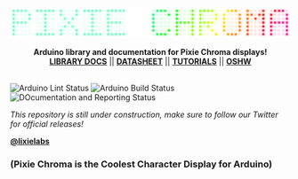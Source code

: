 <img src="extras/img/logo.png">
<p align="center">
  <b>Arduino library and documentation for Pixie Chroma displays!</b><br>
  <a href="https://connornishijima.github.io/Pixie_Chroma/?section=docs"><b>LIBRARY DOCS</b></a> ||
  <a href="https://connornishijima.github.io/Pixie_Chroma/?section=datasheet"><b>DATASHEET</b></a> ||
  <a href="https://connornishijima.github.io/Pixie_Chroma/?section=tutorials"><b>TUTORIALS</b></a> ||
  <a href="https://connornishijima.github.io/Pixie_Chroma/?section=oshw"><b>OSHW</b></a>
  <br><br>
</p>

![Arduino Lint Status](https://github.com/connornishijima/Pixie_Chroma/actions/workflows/arduino_lint.yml/badge.svg)
![Arduino Build Status](https://github.com/connornishijima/Pixie_Chroma/actions/workflows/arduino_build.yml/badge.svg)
![DOcumentation and Reporting Status](https://github.com/connornishijima/Pixie_Chroma/actions/workflows/docs_and_reports.yml/badge.svg)

*This repository is still under construction, make sure to follow our Twitter for official releases!*

**[@lixielabs](https://twitter.com/lixielabs)**

### (Pixie Chroma is the Coolest Character Display for Arduino)
